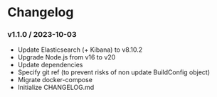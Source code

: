 Changelog
=========

### v1.1.0 / 2023-10-03

  - Update Elasticsearch (+ Kibana) to v8.10.2
  - Upgrade Node.js from v16 to v20
  - Update dependencies
  - Specify git ref (to prevent risks of non update BuildConfig object)
  - Migrate docker-compose
  - Initialize CHANGELOG.md
